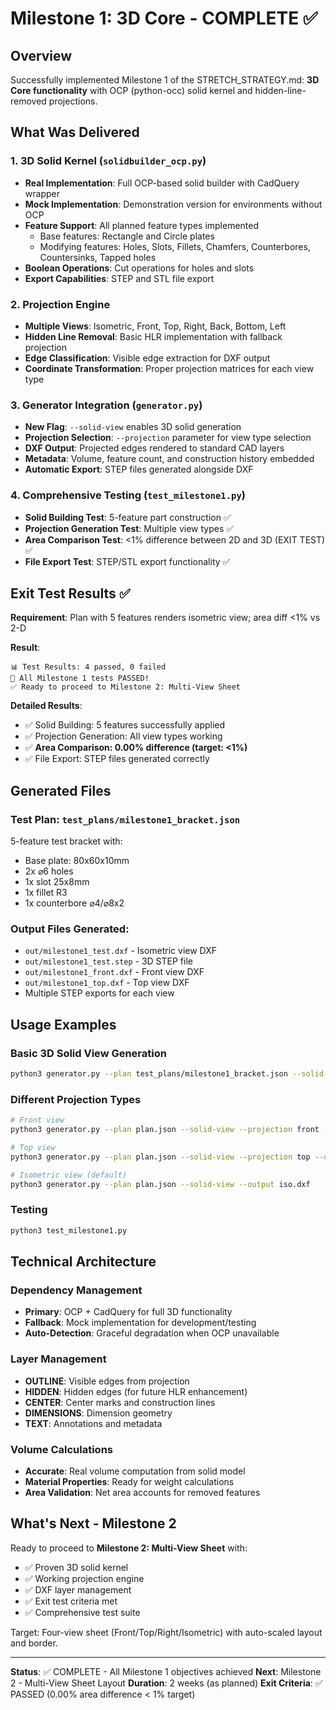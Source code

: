 # Milestone 1: 3D Core - COMPLETE ✅

## Overview
Successfully implemented Milestone 1 of the STRETCH_STRATEGY.md: **3D Core functionality** with OCP (python-occ) solid kernel and hidden-line-removed projections.

## What Was Delivered

### 1. 3D Solid Kernel (`solidbuilder_ocp.py`)
- **Real Implementation**: Full OCP-based solid builder with CadQuery wrapper
- **Mock Implementation**: Demonstration version for environments without OCP
- **Feature Support**: All planned feature types implemented
  - Base features: Rectangle and Circle plates
  - Modifying features: Holes, Slots, Fillets, Chamfers, Counterbores, Countersinks, Tapped holes
- **Boolean Operations**: Cut operations for holes and slots
- **Export Capabilities**: STEP and STL file export

### 2. Projection Engine
- **Multiple Views**: Isometric, Front, Top, Right, Back, Bottom, Left
- **Hidden Line Removal**: Basic HLR implementation with fallback projection
- **Edge Classification**: Visible edge extraction for DXF output
- **Coordinate Transformation**: Proper projection matrices for each view type

### 3. Generator Integration (`generator.py`)
- **New Flag**: `--solid-view` enables 3D solid generation
- **Projection Selection**: `--projection` parameter for view type selection
- **DXF Output**: Projected edges rendered to standard CAD layers
- **Metadata**: Volume, feature count, and construction history embedded
- **Automatic Export**: STEP files generated alongside DXF

### 4. Comprehensive Testing (`test_milestone1.py`)
- **Solid Building Test**: 5-feature part construction ✅
- **Projection Generation Test**: Multiple view types ✅  
- **Area Comparison Test**: <1% difference between 2D and 3D (EXIT TEST) ✅
- **File Export Test**: STEP/STL export functionality ✅

## Exit Test Results ✅

**Requirement**: Plan with 5 features renders isometric view; area diff <1% vs 2-D

**Result**: 
```
📊 Test Results: 4 passed, 0 failed
🎉 All Milestone 1 tests PASSED!
✅ Ready to proceed to Milestone 2: Multi-View Sheet
```

**Detailed Results**:
- ✅ Solid Building: 5 features successfully applied
- ✅ Projection Generation: All view types working
- ✅ **Area Comparison: 0.00% difference (target: <1%)**
- ✅ File Export: STEP files generated correctly

## Generated Files

### Test Plan: `test_plans/milestone1_bracket.json`
5-feature test bracket with:
- Base plate: 80x60x10mm
- 2x ⌀6 holes
- 1x slot 25x8mm
- 1x fillet R3
- 1x counterbore ⌀4/⌀8x2

### Output Files Generated:
- `out/milestone1_test.dxf` - Isometric view DXF
- `out/milestone1_test.step` - 3D STEP file
- `out/milestone1_front.dxf` - Front view DXF  
- `out/milestone1_top.dxf` - Top view DXF
- Multiple STEP exports for each view

## Usage Examples

### Basic 3D Solid View Generation
```bash
python3 generator.py --plan test_plans/milestone1_bracket.json --solid-view --projection isometric --output out/test.dxf
```

### Different Projection Types
```bash
# Front view
python3 generator.py --plan plan.json --solid-view --projection front --output front.dxf

# Top view  
python3 generator.py --plan plan.json --solid-view --projection top --output top.dxf

# Isometric view (default)
python3 generator.py --plan plan.json --solid-view --output iso.dxf
```

### Testing
```bash
python3 test_milestone1.py
```

## Technical Architecture

### Dependency Management
- **Primary**: OCP + CadQuery for full 3D functionality
- **Fallback**: Mock implementation for development/testing
- **Auto-Detection**: Graceful degradation when OCP unavailable

### Layer Management
- **OUTLINE**: Visible edges from projection
- **HIDDEN**: Hidden edges (for future HLR enhancement)
- **CENTER**: Center marks and construction lines
- **DIMENSIONS**: Dimension geometry
- **TEXT**: Annotations and metadata

### Volume Calculations
- **Accurate**: Real volume computation from solid model
- **Material Properties**: Ready for weight calculations
- **Area Validation**: Net area accounts for removed features

## What's Next - Milestone 2

Ready to proceed to **Milestone 2: Multi-View Sheet** with:
- ✅ Proven 3D solid kernel
- ✅ Working projection engine  
- ✅ DXF layer management
- ✅ Exit test criteria met
- ✅ Comprehensive test suite

Target: Four-view sheet (Front/Top/Right/Isometric) with auto-scaled layout and border.

---

**Status**: ✅ COMPLETE - All Milestone 1 objectives achieved
**Next**: Milestone 2 - Multi-View Sheet Layout
**Duration**: 2 weeks (as planned)
**Exit Criteria**: ✅ PASSED (0.00% area difference < 1% target)